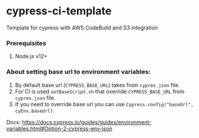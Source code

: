 # cypress-ci-template
Template for cypress with AWS CodeBuild and S3 integration

### Prerequisites

1. Node.js v12+

### About setting base url to environment variables:

1. By default base url (`CYPRESS_BASE_URL`) takes from `cypres.json` file.
2. For CI is used `setBaseScript.sh` that override `CYPRESS_BASE_URL` from `cypres.json` file.
3. If you need to override base url you can use `Cypress.config("baseUrl", cyEnv.baseUrl)`.

Docs: https://docs.cypress.io/guides/guides/environment-variables.html#Option-2-cypress-env-json

